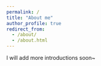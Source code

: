 ```yaml
---
permalink: /
title: "About me"
author_profile: true
redirect_from: 
  - /about/
  - /about.html
---
```

I will add more introductions soon~
